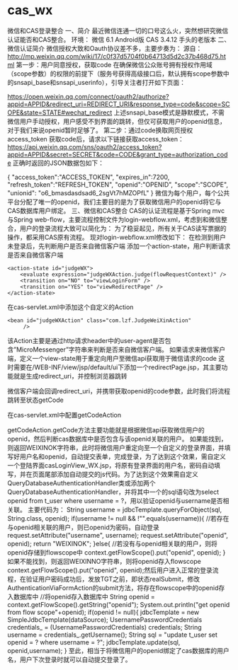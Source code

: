 # cas_wx
微信和CAS登录整合
一、简介
最近微信连通一切的口号这么火，突然想研究微信认证能否和CAS整合。
环境：
微信 6.1 Android版
CAS  3.4.12 手头的老版本
二、微信认证简介
微信授权大致和Oauth协议差不多，主要步奏为：
源自：http://mp.weixin.qq.com/wiki/17/c0f37d5704f0b64713d5d2c37b468d75.html
第一步：用户同意授权，获取code
在确保微信公众账号拥有授权作用域（scope参数）的权限的前提下（服务号获得高级接口后，默认拥有scope参数中的snsapi_base和snsapi_userinfo），引导关注者打开如下页面：

https://open.weixin.qq.com/connect/oauth2/authorize?appid=APPID&redirect_uri=REDIRECT_URI&response_type=code&scope=SCOPE&state=STATE#wechat_redirect
上述snsapi_base模式是静默模式，不需微信用户手动授权，用户感受不到界面的跳转，但仅可获取用户的openid信息，对于我们来说openid暂时足够了。
第二步：通过code换取网页授权access_token
获取code后，请求以下链接获取access_token： 
https://api.weixin.qq.com/sns/oauth2/access_token?appid=APPID&secret=SECRET&code=CODE&grant_type=authorization_code
正确时返回的JSON数据包如下：

{
   "access_token":"ACCESS_TOKEN",
   "expires_in":7200,
   "refresh_token":"REFRESH_TOKEN",
   "openid":"OPENID",
   "scope":"SCOPE",
   "unionid": "o6_bmasdasdsad6_2sgVt7hMZOPfL"
}
微信为每个用户，每个公共平台分配了唯一的openid，我们主要目的是为了获取微信用户的openid将它与CAS数据库用户绑定。
三、微信和CAS整合
CAS的认证流程是基于Spring mvc 与Spring web-flow，主要流程控制文件为login-webflow.xml，考虑到和微信整合，用户的登录流程大致可以简化为： 
为了稳妥起见，所有关于CAS读写票据的操作，都采用CAS原有流程。
现对login-webflow.xml修改如下：
<decision-state id="gatewayRequestCheck">
		<if test="externalContext.requestParameterMap['gateway'] neq '' &amp;&amp; externalContext.requestParameterMap['gateway'] neq null &amp;&amp; flowScope.service neq null" then="gatewayServicesManagementCheck" else="judgeWX" />
	</decision-state>
在检测到用户未登录后，先判断用户是否来自微信客户端
添加一个action-state，用户判断请求是否来自微信客户端
<!-- 判断请求是否来自微信服务器 -->
    <action-state id="judgeWX">
        <evaluate expression="judgeWXAction.judge(flowRequestContext)" />
		<transition on="NO" to="viewLoginForm" />
		<transition on="YES" to="viewRedirectPage" />
	</action-state>
在cas-servlet.xml中添加这个自定义的Action
<!-- 判断是否来自微信服务器 -->
	<bean id="judgeWXAction" class="com.lzf.JudgeWeiXinAction"
		 />
该Action主要是通过http请求header中的user-agent是否包含”MicroMessenger”字符串来判断是否来自微信客户端。
如果请求来微信客户端，定义一个view-state用于重定向用户至微信api获取用于微信请求的code
<view-state id="viewRedirectPage" view="redirectPage" >
     <transition on="code" to="getCode">
        </transition>
</view-state>
这时需要在/WEB-INF/view/jsp/default/ui下添加一个redirectPage.jsp，其主要功能就是生成redirect_uri，并控制浏览器跳转
<html>
  <head>
  </head>
  <body>
  <script>
  function urlencode (str) {  
	    str = (str + '').toString();   
	    return encodeURIComponent(str).replace(/!/g, '%21').replace(/'/g, '%27').replace(/\(/g, '%28').  
	    replace(/\)/g, '%29').replace(/\*/g, '%2A').replace(/%20/g, '+');  
	} 
  var url = "http://service.netentsec.com/cas_debug/login?execution=${flowExecutionKey}&_eventId=code";
  url = urlencode(url);
  //location = url;
  location="https://open.weixin.qq.com/connect/oauth2/authorize?appid=wx825fa487322669e0&redirect_uri="+url+"&response_type=code&scope=snsapi_base&state=123#wechat_redirect";
  </script>
  </body>
</html>

微信客户端会回调redirect_uri，并携带获取openid的code参数，此时我们将流程跳转至状态getCode
<action-state id="getCode">
        <evaluate expression="getCodeAction.getCode(flowRequestContext)" />
		<transition on="WEIXINNO" to="generateLoginTicket" />
		<transition on="WEIXINOK" to="generateLoginTicket_WX" />
	</action-state>

在cas-servlet.xml中配置getCodeAction
<bean id="getCodeAction" class="com.lzf.GetCodeAction"
		 p:dataSource-ref="dataSource"/>

getCodeAction.getCode方法主要功能就是根据微信api获取微信用户的openid，然后判断cas数据库中是否包含与该openid关联的用户。
如果能找到，则返回WEIXINOK字符串，此时将微信用户重定向至一个自定义的登录界面，并填写好用户名和openid，自动提交表单，完成登录，为了达到这个效果，需自定义一个登陆界面casLoginView_WX.jsp，将原有登录界面的用户名，密码自动填写，并在页面尾部添加自动提交的js代码。为了达到这个效果需自定义QueryDatabaseAuthenticationHandler类或添加两个QueryDatabaseAuthenticationHandler，并将其中一个的sql语句改为select openid from t_user where username = ?，用以验证openid与username是否相关联。
主要代码为：
String username = jdbcTemplate.queryForObject(sql, String.class, openid);
		        if(username != null && !"".equals(username)){
		        	//若存在与openid相关联的用户，则已openid为密码，自动登录
		        	request.setAttribute("username", username);
		        	request.setAttribute("openid", openid);
		        	return "WEIXINOK";
		        }else{
		        	//若没有与openid相关联的用户，则将openid存储到flowscope中
		        	context.getFlowScope().put("openid", openid);
		        }
如果不能找到，则返回WEIXINNO字符串，则将openid存入flowscope
context.getFlowScope().put("openid", openid);然后用户进入正常的登录流程，在验证用户密码成功后，发放TGT之前，即状态realSubmit，修改AuthenticationViaFormAction的submit方法，将存在flowscope中的openid存入数据库中
//将openid存入数据库中
        String openid = context.getFlowScope().getString("openid");
        System.out.println("get openid from flow scope"+openid);
        if(openid != null){
        	jdbcTemplate = new SimpleJdbcTemplate(dataSource);
        	UsernamePasswordCredentials credentials_ = (UsernamePasswordCredentials) credentials;
        	String username = credentials_.getUsername();
        	String sql = "update t_user set openid = ? where username = ?";
        	jdbcTemplate.update(sql, openid,username);
        }
至此，相当于将微信用户的openid绑定了cas数据库的用户名，用户下次登录时就可以自动提交登录了。

